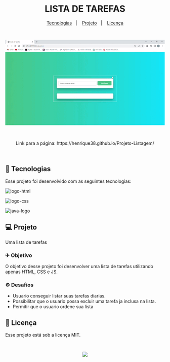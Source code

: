 <h1 align="center"> LISTA DE TAREFAS </h1>
<p align="center">
  <a href="#-tecnologias">Tecnologias</a>&nbsp;&nbsp;&nbsp;|&nbsp;&nbsp;&nbsp;
  <a href="#-projeto">Projeto</a>&nbsp;&nbsp;&nbsp;|&nbsp;&nbsp;&nbsp;
   <a href="#memo-licença">Licença</a>
</p>
  
 <br>

<p align="center">
  <img alt="License" src="https://github.com/Henrique38/Projeto-Listagem/blob/master/apresenta%C3%A7%C3%A3o/Lista%20de%20Tarefas%20-%20Google%20Chrome%202023-03-15%2008-47-54.gif?raw=true">
</p>

<br>

<p align="center">Link para  a página: https://henrique38.github.io/Projeto-Listagem/<p>
<br>

## 🚀 Tecnologias

Esse projeto foi desenvolvido com as seguintes tecnologias:

<p><img src="https://img.shields.io/badge/HTML-239120?style=for-the-badge&logo=html5&logoColor=white" alt="logo-html"><p>
<p><img src="https://img.shields.io/badge/CSS-CC342D?&style=for-the-badge&logo=css3&logoColor=white" alt="logo-css"><p>
<img src="https://img.shields.io/badge/JavaScript-F7DF1E?style=for-the-badge&logo=javascript&logoColor=black" alt="java-logo"/>

## 💻 Projeto

Uma lista de tarefas

### ✈ Objetivo

O objetivo desse projeto foi desenvolver uma lista de tarefas utilizando apenas HTML, CSS e JS. 

### ⚙ Desafios

 - Usuario conseguir listar suas tarefas diarias.
 - Possibilitar que o usuario possa excluir uma tarefa ja inclusa na lista.
 - Permitir que o usuario ordene sua lista 


## :memo: Licença

Esse projeto está sob a licença MIT.

  <br>
  
   <p align="center"><img src="https://img.shields.io/badge/<Status>-<Finalizado>-<green>"><p>
